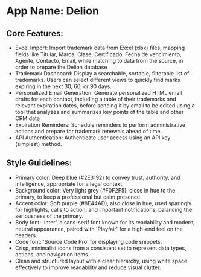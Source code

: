 # **App Name**: Delion

## Core Features:

- Excel Import: Import trademark data from Excel (xlsx) files, mapping fields like Titular, Marca, Clase, Certificado, Fecha de vencimiento, Agente, Contacto, Email, while matching to data from the source, in order to prepare the Delion database
- Trademark Dashboard: Display a searchable, sortable, filterable list of trademarks. Users can select different views to quickly find marks expiring in the next 30, 60, or 90 days.
- Personalized Email Generation: Generate personalized HTML email drafts for each contact, including a table of their trademarks and relevant expiration dates, before sending it by email to be edited using a tool that analyzes and summarizes key points of the table and other CRM data
- Expiration Reminders: Schedule reminders to perform administrative actions and prepare for trademark renewals ahead of time.
- API Authentication: Authenticate user access using an API key (simplest) method.

## Style Guidelines:

- Primary color: Deep blue (#2E3192) to convey trust, authority, and intelligence, appropriate for a legal context.
- Background color: Very light grey (#F0F2F5), close in hue to the primary, to keep a professional but calm presence.
- Accent color: Soft purple (#8E44AD), also close in hue, used sparingly for highlights, calls to action, and important notifications, balancing the seriousness of the primary.
- Body font: 'Inter', a sans-serif font known for its readability and modern, neutral appearance, paired with 'Playfair' for a high-end feel on the headers.
- Code font: 'Source Code Pro' for displaying code snippets.
- Crisp, minimalist icons from a consistent set to represent data types, actions, and navigation items.
- Clean and structured layout with a clear hierarchy, using white space effectively to improve readability and reduce visual clutter.